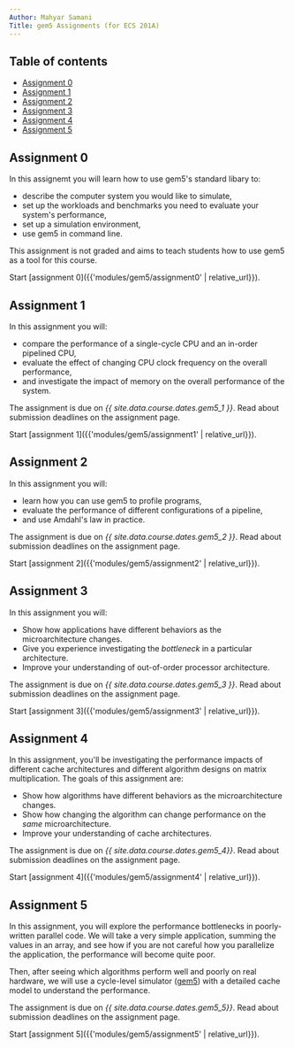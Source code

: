 ```yaml
---
Author: Mahyar Samani
Title: gem5 Assignments (for ECS 201A)
---
```



## Table of contents

- [Assignment 0](#assignment-0)
- [Assignment 1](#assignment-1)
- [Assignment 2](#assignment-2)
- [Assignment 3](#assignment-3)
- [Assignment 4](#assignment-4)
- [Assignment 5](#assignment-5)

## Assignment 0

In this assignemt you will learn how to use gem5's standard libary to:

- describe the computer system you would like to simulate,
- set up the workloads and benchmarks you need to evaluate your system's performance,
- set up a simulation environment,
- use gem5 in command line.

This assignment is not graded and aims to teach students how to use gem5 as a tool for this course.

Start [assignment 0]({{'modules/gem5/assignment0' | relative_url}}).

## Assignment 1

In this assignment you will:

- compare the performance of a single-cycle CPU and an in-order pipelined CPU,
- evaluate the effect of changing CPU clock frequency on the overall performance,
- and investigate the impact of memory on the overall performance of the system.

The assignment is due on *{{ site.data.course.dates.gem5_1 }}*.
Read about submission deadlines on the assignment page.

Start [assignment 1]({{'modules/gem5/assignment1' | relative_url}}).

## Assignment 2

In this assignment you will:

- learn how you can use gem5 to profile programs,
- evaluate the performance of different configurations of a pipeline,
- and use Amdahl's law in practice.

The assignment is due on *{{ site.data.course.dates.gem5_2 }}*.
Read about submission deadlines on the assignment page.

Start [assignment 2]({{'modules/gem5/assignment2' | relative_url}}).

## Assignment 3

In this assignment you will:

- Show how applications have different behaviors as the microarchitecture changes.
- Give you experience investigating the *bottleneck* in a particular architecture.
- Improve your understanding of out-of-order processor architecture.

The assignment is due on *{{ site.data.course.dates.gem5_3 }}*.
Read about submission deadlines on the assignment page.

Start [assignment 3]({{'modules/gem5/assignment3' | relative_url}}).

## Assignment 4

In this assignment, you'll be investigating the performance impacts of different cache architectures and different algorithm designs on matrix multiplication.
The goals of this assignment are:

- Show how algorithms have different behaviors as the microarchitecture changes.
- Show how changing the algorithm can change performance on the *same* microarchitecture.
- Improve your understanding of cache architectures.

The assignment is due on *{{ site.data.course.dates.gem5_4}}*.
Read about submission deadlines on the assignment page.

Start [assignment 4]({{'modules/gem5/assignment4' | relative_url}}).

## Assignment 5

In this assignment, you will explore the performance bottlenecks in poorly-written parallel code.
We will take a very simple application, summing the values in an array, and see how if you are not careful how you parallelize the application, the performance will become quite poor.

Then, after seeing which algorithms perform well and poorly on real hardware, we will use a cycle-level simulator ([gem5](https://www.gem5.org/)) with a detailed cache model to understand the performance.

The assignment is due on *{{ site.data.course.dates.gem5_5}}*.
Read about submission deadlines on the assignment page.

Start [assignment 5]({{'modules/gem5/assignment5' | relative_url}}).
